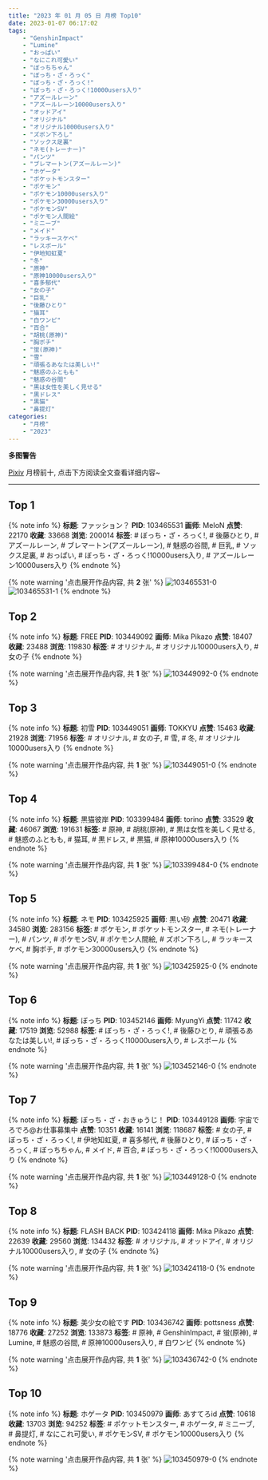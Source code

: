 ```yaml
---
title: "2023 年 01 月 05 日 月榜 Top10"
date: 2023-01-07 06:17:02
tags:
    - "GenshinImpact"
    - "Lumine"
    - "おっぱい"
    - "なにこれ可愛い"
    - "ぼっちちゃん"
    - "ぼっち・ざ・ろっく"
    - "ぼっち・ざ・ろっく!"
    - "ぼっち・ざ・ろっく!10000users入り"
    - "アズールレーン"
    - "アズールレーン10000users入り"
    - "オッドアイ"
    - "オリジナル"
    - "オリジナル10000users入り"
    - "ズボン下ろし"
    - "ソックス足裏"
    - "ネモ(トレーナー)"
    - "パンツ"
    - "ブレマートン(アズールレーン)"
    - "ホゲータ"
    - "ポケットモンスター"
    - "ポケモン"
    - "ポケモン10000users入り"
    - "ポケモン30000users入り"
    - "ポケモンSV"
    - "ポケモン人間絵"
    - "ミニーブ"
    - "メイド"
    - "ラッキースケベ"
    - "レスポール"
    - "伊地知虹夏"
    - "冬"
    - "原神"
    - "原神10000users入り"
    - "喜多郁代"
    - "女の子"
    - "巨乳"
    - "後藤ひとり"
    - "猫耳"
    - "白ワンピ"
    - "百合"
    - "胡桃(原神)"
    - "胸ポチ"
    - "蛍(原神)"
    - "雪"
    - "頑張るあなたは美しい!"
    - "魅惑のふともも"
    - "魅惑の谷間"
    - "黒は女性を美しく見せる"
    - "黒ドレス"
    - "黒猫"
    - "鼻提灯"
categories:
    - "月榜"
    - "2023"
---
```


<i class="fa fa-triangle-exclamation"></i>**多图警告**<i class="fa fa-triangle-exclamation"></i>

[Pixiv](https://www.pixiv.net/) 月榜前十, 点击下方阅读全文查看详细内容~

<!-- more -->

---

## Top 1

{% note info %}
**标题**: ファッション？
**PID**: 103465531 **画师**: MeIoN
**点赞**: 22170 **收藏**: 33668 **浏览**: 200014
**标签**: # ぼっち・ざ・ろっく!, # 後藤ひとり, # アズールレーン, # ブレマートン(アズールレーン), # 魅惑の谷間, # 巨乳, # ソックス足裏, # おっぱい, # ぼっち・ざ・ろっく!10000users入り, # アズールレーン10000users入り
{% endnote %}

{% note warning '点击展开作品内容, 共 **2** 张' %}
![103465531-0](https://i.pixiv.re/img-original/img/2022/12/09/18/56/23/103465531_p0.jpg)
![103465531-1](https://i.pixiv.re/img-original/img/2022/12/09/18/56/23/103465531_p1.jpg)
{% endnote %}

## Top 2

{% note info %}
**标题**: FREE
**PID**: 103449092 **画师**: Mika Pikazo
**点赞**: 18407 **收藏**: 23488 **浏览**: 119830
**标签**: # オリジナル, # オリジナル10000users入り, # 女の子
{% endnote %}

{% note warning '点击展开作品内容, 共 **1** 张' %}
![103449092-0](https://i.pixiv.re/img-original/img/2022/12/09/00/00/10/103449092_p0.png)
{% endnote %}

## Top 3

{% note info %}
**标题**: 初雪
**PID**: 103449051 **画师**: TOKKYU
**点赞**: 15463 **收藏**: 21928 **浏览**: 71956
**标签**: # オリジナル, # 女の子, # 雪, # 冬, # オリジナル10000users入り
{% endnote %}

{% note warning '点击展开作品内容, 共 **1** 张' %}
![103449051-0](https://i.pixiv.re/img-original/img/2022/12/09/00/00/05/103449051_p0.jpg)
{% endnote %}

## Top 4

{% note info %}
**标题**: 黒猫彼岸
**PID**: 103399484 **画师**: torino
**点赞**: 33529 **收藏**: 46067 **浏览**: 191631
**标签**: # 原神, # 胡桃(原神), # 黒は女性を美しく見せる, # 魅惑のふともも, # 猫耳, # 黒ドレス, # 黒猫, # 原神10000users入り
{% endnote %}

{% note warning '点击展开作品内容, 共 **1** 张' %}
![103399484-0](https://i.pixiv.re/img-original/img/2022/12/07/00/00/12/103399484_p0.jpg)
{% endnote %}

## Top 5

{% note info %}
**标题**: ネモ
**PID**: 103425925 **画师**: 黒い砂
**点赞**: 20471 **收藏**: 34580 **浏览**: 283156
**标签**: # ポケモン, # ポケットモンスター, # ネモ(トレーナー), # パンツ, # ポケモンSV, # ポケモン人間絵, # ズボン下ろし, # ラッキースケベ, # 胸ポチ, # ポケモン30000users入り
{% endnote %}

{% note warning '点击展开作品内容, 共 **1** 张' %}
![103425925-0](https://i.pixiv.re/img-original/img/2022/12/08/00/58/02/103425925_p0.png)
{% endnote %}

## Top 6

{% note info %}
**标题**: ぼっち
**PID**: 103452146 **画师**: MyungYi
**点赞**: 11742 **收藏**: 17519 **浏览**: 52988
**标签**: # ぼっち・ざ・ろっく!, # 後藤ひとり, # 頑張るあなたは美しい!, # ぼっち・ざ・ろっく!10000users入り, # レスポール
{% endnote %}

{% note warning '点击展开作品内容, 共 **1** 张' %}
![103452146-0](https://i.pixiv.re/img-original/img/2022/12/09/01/55/32/103452146_p0.jpg)
{% endnote %}

## Top 7

{% note info %}
**标题**: ぼっち・ざ・おきゅうじ！
**PID**: 103449128 **画师**: 宇宙でろでろ@お仕事募集中
**点赞**: 10351 **收藏**: 16141 **浏览**: 118687
**标签**: # 女の子, # ぼっち・ざ・ろっく!, # 伊地知虹夏, # 喜多郁代, # 後藤ひとり, # ぼっち・ざ・ろっく, # ぼっちちゃん, # メイド, # 百合, # ぼっち・ざ・ろっく!10000users入り
{% endnote %}

{% note warning '点击展开作品内容, 共 **1** 张' %}
![103449128-0](https://i.pixiv.re/img-original/img/2022/12/09/00/00/14/103449128_p0.png)
{% endnote %}

## Top 8

{% note info %}
**标题**: FLASH BACK
**PID**: 103424118 **画师**: Mika Pikazo
**点赞**: 22639 **收藏**: 29560 **浏览**: 134432
**标签**: # オリジナル, # オッドアイ, # オリジナル10000users入り, # 女の子
{% endnote %}

{% note warning '点击展开作品内容, 共 **1** 张' %}
![103424118-0](https://i.pixiv.re/img-original/img/2022/12/08/00/00/03/103424118_p0.png)
{% endnote %}

## Top 9

{% note info %}
**标题**: 美少女の絵です
**PID**: 103436742 **画师**: pottsness
**点赞**: 18776 **收藏**: 27252 **浏览**: 133873
**标签**: # 原神, # GenshinImpact, # 蛍(原神), # Lumine, # 魅惑の谷間, # 原神10000users入り, # 白ワンピ
{% endnote %}

{% note warning '点击展开作品内容, 共 **1** 张' %}
![103436742-0](https://i.pixiv.re/img-original/img/2022/12/08/16/00/01/103436742_p0.jpg)
{% endnote %}

## Top 10

{% note info %}
**标题**: ホゲータ
**PID**: 103450979 **画师**: あすてろid
**点赞**: 10618 **收藏**: 13703 **浏览**: 94252
**标签**: # ポケットモンスター, # ホゲータ, # ミニーブ, # 鼻提灯, # なにこれ可愛い, # ポケモンSV, # ポケモン10000users入り
{% endnote %}

{% note warning '点击展开作品内容, 共 **1** 张' %}
![103450979-0](https://i.pixiv.re/img-original/img/2022/12/09/01/01/03/103450979_p0.jpg)
{% endnote %}
